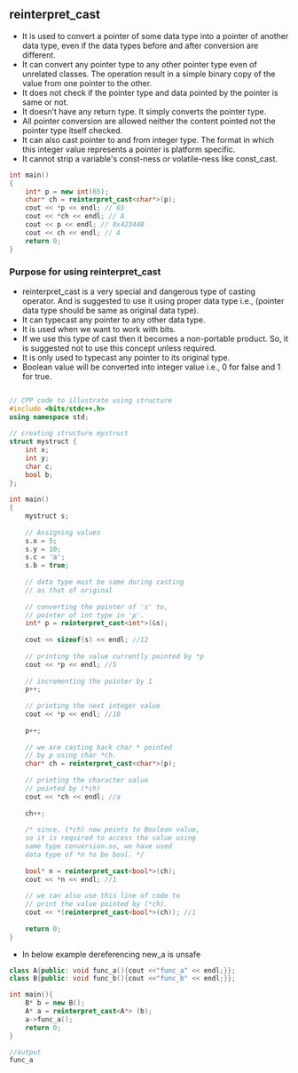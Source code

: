 ## reinterpret_cast ##
- It is used to convert a pointer of some data type into a pointer of another data type, even if the data types before and after conversion are different.
- It can convert any pointer type to any other pointer type even of unrelated classes. The operation result in a simple binary copy of the value from one pointer to the other.
- It does not check if the pointer type and data pointed by the pointer is same or not.
- It doesn’t have any return type. It simply converts the pointer type.
- All pointer conversion are allowed neither the content pointed not the pointer type itself checked.
- It can also cast pointer to and from integer type. The format in which this integer value represents a pointer is platform specific.
- It cannot strip a variable's const-ness or volatile-ness like const_cast.

```cpp
int main()
{
    int* p = new int(65);
    char* ch = reinterpret_cast<char*>(p);
    cout << *p << endl; // 65
    cout << *ch << endl; // A
    cout << p << endl; // 0x423448
    cout << ch << endl; // A
    return 0;
}
```

### Purpose for using reinterpret_cast ###
 

- reinterpret_cast is a very special and dangerous type of casting operator. And is suggested to use it using proper data type i.e., (pointer data type should be same as original data type).
- It can typecast any pointer to any other data type.
- It is used when we want to work with bits.
- If we use this type of cast then it becomes a non-portable product. So, it is suggested not to use this concept unless required.
- It is only used to typecast any pointer to its original type.
- Boolean value will be converted into integer value i.e., 0 for false and 1 for true.

```cpp

// CPP code to illustrate using structure
#include <bits/stdc++.h>
using namespace std;
 
// creating structure mystruct
struct mystruct {
    int x;
    int y;
    char c;
    bool b;
};
 
int main()
{
    mystruct s;
 
    // Assigning values
    s.x = 5;
    s.y = 10;
    s.c = 'a';
    s.b = true;
 
    // data type must be same during casting
    // as that of original
 
    // converting the pointer of 's' to,
    // pointer of int type in 'p'.
    int* p = reinterpret_cast<int*>(&s);
 
    cout << sizeof(s) << endl; //12
 
    // printing the value currently pointed by *p
    cout << *p << endl; //5
 
    // incrementing the pointer by 1
    p++;
 
    // printing the next integer value
    cout << *p << endl; //10
 
    p++;
 
    // we are casting back char * pointed
    // by p using char *ch.
    char* ch = reinterpret_cast<char*>(p);
 
    // printing the character value
    // pointed by (*ch)
    cout << *ch << endl; //a
 
    ch++;
 
    /* since, (*ch) now points to Boolean value,
    so it is required to access the value using
    same type conversion.so, we have used
    data type of *n to be bool. */
 
    bool* n = reinterpret_cast<bool*>(ch);
    cout << *n << endl; //1
 
    // we can also use this line of code to
    // print the value pointed by (*ch).
    cout << *(reinterpret_cast<bool*>(ch)); //1
 
    return 0;
}
```
- In below example dereferencing new_a is unsafe
```cpp
class A{public: void func_a(){cout <<"func_a" << endl;}};
class B{public: void func_b(){cout <<"func_b" << endl;}};

int main(){
    B* b = new B();
    A* a = reinterpret_cast<A*> (b);
    a->func_a();
    return 0;
}

//output
func_a
```

